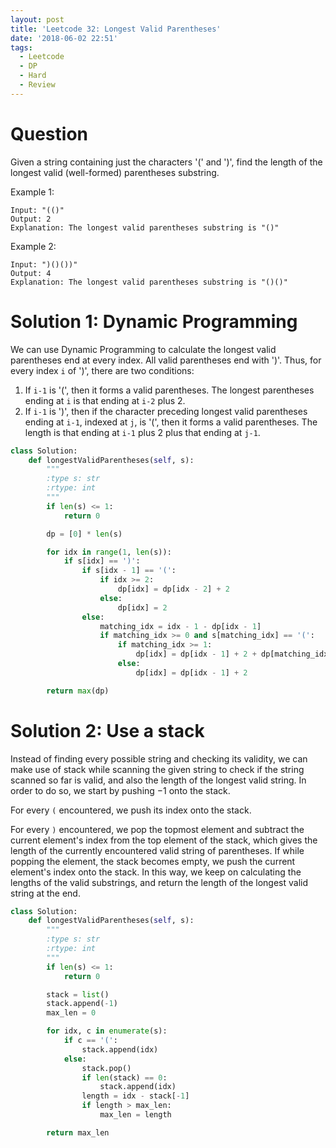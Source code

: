 ```yaml
---
layout: post
title: 'Leetcode 32: Longest Valid Parentheses'
date: '2018-06-02 22:51'
tags:
  - Leetcode
  - DP
  - Hard
  - Review
---
```


# Question
Given a string containing just the characters '(' and ')', find the length of the longest valid (well-formed) parentheses substring.

Example 1:
```
Input: "(()"
Output: 2
Explanation: The longest valid parentheses substring is "()"
```

Example 2:
```
Input: ")()())"
Output: 4
Explanation: The longest valid parentheses substring is "()()"
```

# Solution 1: Dynamic Programming

We can use Dynamic Programming to calculate the longest valid parentheses end at every index. All valid parentheses end with ')'. Thus, for every index `i` of ')', there are two conditions:

1. If `i-1` is '(', then it forms a valid parentheses. The longest parentheses ending at `i` is that ending at `i-2` plus 2.
2. If `i-1` is ')', then if the character preceding longest valid parentheses ending at `i-1`, indexed at `j`, is '(', then it forms a valid parentheses. The length is that ending at `i-1` plus 2 plus that ending at `j-1`.

```python
class Solution:
    def longestValidParentheses(self, s):
        """
        :type s: str
        :rtype: int
        """
        if len(s) <= 1:
            return 0

        dp = [0] * len(s)

        for idx in range(1, len(s)):
            if s[idx] == ')':
                if s[idx - 1] == '(':
                    if idx >= 2:
                        dp[idx] = dp[idx - 2] + 2
                    else:
                        dp[idx] = 2
                else:
                    matching_idx = idx - 1 - dp[idx - 1]
                    if matching_idx >= 0 and s[matching_idx] == '(':
                        if matching_idx >= 1:
                            dp[idx] = dp[idx - 1] + 2 + dp[matching_idx - 1]
                        else:
                            dp[idx] = dp[idx - 1] + 2

        return max(dp)

```

# Solution 2: Use a stack
Instead of finding every possible string and checking its validity, we can make use of stack while scanning the given string to check if the string scanned so far is valid, and also the length of the longest valid string. In order to do so, we start by pushing −1 onto the stack.

For every `(` encountered, we push its index onto the stack.

For every `)` encountered, we pop the topmost element and subtract the current element's index from the top element of the stack, which gives the length of the currently encountered valid string of parentheses. If while popping the element, the stack becomes empty, we push the current element's index onto the stack. In this way, we keep on calculating the lengths of the valid substrings, and return the length of the longest valid string at the end.

```python
class Solution:
    def longestValidParentheses(self, s):
        """
        :type s: str
        :rtype: int
        """
        if len(s) <= 1:
            return 0

        stack = list()
        stack.append(-1)
        max_len = 0

        for idx, c in enumerate(s):
            if c == '(':
                stack.append(idx)
            else:
                stack.pop()
                if len(stack) == 0:
                    stack.append(idx)
                length = idx - stack[-1]
                if length > max_len:
                    max_len = length

        return max_len
```
